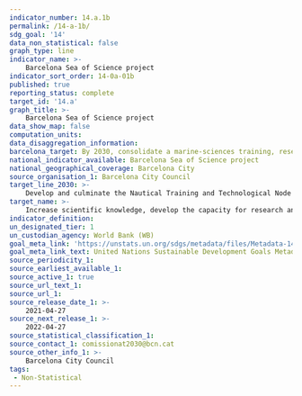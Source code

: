 ```yaml
---
indicator_number: 14.a.1b
permalink: /14-a-1b/
sdg_goal: '14'
data_non_statistical: false
graph_type: line
indicator_name: >-
    Barcelona Sea of Science project
indicator_sort_order: 14-0a-01b
published: true
reporting_status: complete
target_id: '14.a'
graph_title: >-
    Barcelona Sea of Science project
data_show_map: false
computation_units: 
data_disaggregation_information:
barcelona_target: By 2030, consolidate a marine-sciences training, research and development hub
national_indicator_available: Barcelona Sea of Science project
national_geographical_coverage: Barcelona City
source_organisation_1: Barcelona City Council
target_line_2030: >-
    Develop and culminate the Nautical Training and Technological Node project
target_name: >-
    Increase scientific knowledge, develop the capacity for research and transfer marine technology, taking into account the Intergovernmental Oceanographic Commission’s criteria and directives for the transfer of marine technology, with the aim of improving the health of the oceans and reinforcing the contribution of marine biodiversity to the development of developing countries, in particular small, insular developing states and less advanced countries
indicator_definition:
un_designated_tier: 1
un_custodian_agency: World Bank (WB)
goal_meta_link: 'https://unstats.un.org/sdgs/metadata/files/Metadata-14-0a-01.pdf'
goal_meta_link_text: United Nations Sustainable Development Goals Metadata (pdf 894kB)
source_periodicity_1: 
source_earliest_available_1: 
source_active_1: true
source_url_text_1:
source_url_1:
source_release_date_1: >- 
    2021-04-27
source_next_release_1: >- 
    2022-04-27
source_statistical_classification_1: 
source_contact_1: comissionat2030@bcn.cat
source_other_info_1: >-
    Barcelona City Council
tags:
 - Non-Statistical
---
```

